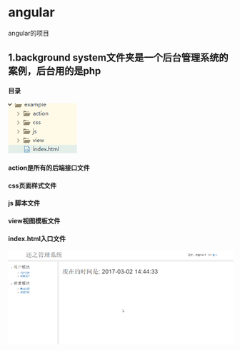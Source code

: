 # angular
angular的项目
## 1.background system文件夹是一个后台管理系统的案例，后台用的是php
#### 目录
 ![image](https://github.com/wumao016/angular/raw/master/img/menu.png)
 #### action是所有的后端接口文件
 #### css页面样式文件
 #### js 脚本文件
 #### view视图模板文件
 #### index.html入口文件
 ![image](https://github.com/wumao016/angular/raw/master/img/index.png)
